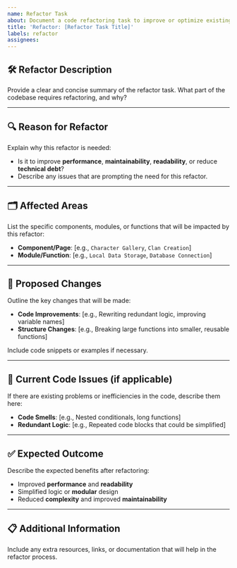 ```yaml
---
name: Refactor Task
about: Document a code refactoring task to improve or optimize existing code without changing functionality.
title: 'Refactor: [Refactor Task Title]'
labels: refactor
assignees:
---
```


## 🛠 **Refactor Description**

Provide a clear and concise summary of the refactor task. What part of the codebase requires refactoring, and why?

---

## 🔍 **Reason for Refactor**

Explain why this refactor is needed:

- Is it to improve **performance**, **maintainability**, **readability**, or reduce **technical debt**?
- Describe any issues that are prompting the need for this refactor.

---

## 🗂 **Affected Areas**

List the specific components, modules, or functions that will be impacted by this refactor:

- **Component/Page**: [e.g., `Character Gallery`, `Clan Creation`]
- **Module/Function**: [e.g., `Local Data Storage`, `Database Connection`]

---

## 🚀 **Proposed Changes**

Outline the key changes that will be made:

- **Code Improvements**: [e.g., Rewriting redundant logic, improving variable names]
- **Structure Changes**: [e.g., Breaking large functions into smaller, reusable functions]

Include code snippets or examples if necessary.

---

## 🛑 **Current Code Issues (if applicable)**

If there are existing problems or inefficiencies in the code, describe them here:

- **Code Smells**: [e.g., Nested conditionals, long functions]
- **Redundant Logic**: [e.g., Repeated code blocks that could be simplified]

---

## ✅ **Expected Outcome**

Describe the expected benefits after refactoring:

- Improved **performance** and **readability**
- Simplified logic or **modular** design
- Reduced **complexity** and improved **maintainability**

---

## 📋 **Additional Information**

Include any extra resources, links, or documentation that will help in the refactor process.
